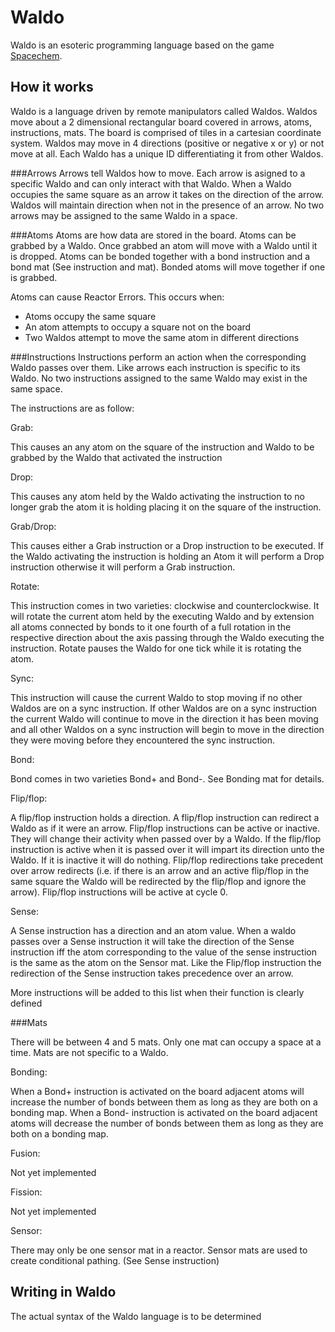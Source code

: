 # Waldo
Waldo is an esoteric programming language based on the game [Spacechem](http://www.zachtronics.com/spacechem/).

How it works
------------

Waldo is a language driven by remote manipulators called Waldos.  Waldos move about a 2 dimensional rectangular board covered in arrows, atoms, instructions, mats.  The board is comprised of tiles in a cartesian coordinate system.  Waldos may move in 4 directions (positive or negative x or y) or not move at all.  Each Waldo has a unique ID differentiating it from other Waldos. 

###Arrows
Arrows tell Waldos how to move.  Each arrow is asigned to a specific Waldo and can only interact with that Waldo.  When a Waldo occupies the same square as an arrow it takes on the direction of the arrow.  Waldos will maintain direction when not in the presence of an arrow.  No two arrows may be assigned to the same Waldo in a space.

###Atoms
Atoms are how data are stored in the board.  Atoms can be grabbed by a Waldo. Once grabbed an atom will move with a Waldo until it is dropped.  Atoms can be bonded together with a bond instruction and a bond mat (See instruction and mat).  Bonded atoms will move together if one is grabbed.


Atoms can cause Reactor Errors.  This occurs when:

 * Atoms occupy the same square
 * An atom attempts to occupy a square not on the board
 * Two Waldos attempt to move the same atom in different directions

###Instructions
Instructions perform an action when the corresponding Waldo passes over them.  Like arrows each instruction is specific to its Waldo.   No two instructions assigned to the same Waldo may exist in the same space.


The instructions are as follow:


Grab:


This causes an any atom on the square of the instruction and Waldo to be grabbed by the Waldo that activated the instruction


Drop:


This causes any atom held by the Waldo activating the instruction to no longer grab the atom it is holding placing it on the square of the instruction.


Grab/Drop:


This causes either a Grab instruction or a Drop instruction to be executed.  If the Waldo activating the instruction is holding an Atom it will perform a Drop instruction otherwise it will perform a Grab instruction.


Rotate:


This instruction comes in two varieties: clockwise and counterclockwise.  It will rotate the current atom held by the executing Waldo and by extension all atoms connected by bonds to it one fourth of a full rotation in the respective direction about the axis passing through the Waldo executing the instruction.  Rotate pauses the Waldo for one tick while it is rotating the atom.


Sync:


This instruction will cause the current Waldo to stop moving if no other Waldos are on a sync instruction.  If other Waldos are on a sync instruction the current Waldo will continue to move in the direction it has been moving and all other Waldos on a sync instruction will begin to move in the direction they were moving before they encountered the sync instruction.


Bond:


Bond comes in two varieties Bond+ and Bond-.  See Bonding mat for details.


Flip/flop:


A flip/flop instruction holds a direction. A flip/flop instruction can redirect a Waldo as if it were an arrow.  Flip/flop instructions can be active or inactive.  They will change their activity when passed over by a Waldo.  If the flip/flop instruction is active when it is passed over it will impart its direction unto the Waldo. If it is inactive it will do nothing.  Flip/flop redirections take precedent over arrow redirects (i.e. if there is an arrow and an active flip/flop in the same square the Waldo will be redirected by the flip/flop and ignore the arrow).  Flip/flop instructions will be active at cycle 0.


Sense:


A Sense instruction has a direction and an atom value.  When a waldo passes over a Sense instruction it will take the direction of the Sense instruction iff the atom corresponding to the value of the sense instruction is the same as the atom on the Sensor mat.  Like the Flip/flop instruction the redirection of the Sense instruction takes precedence over an arrow.


More instructions will be added to this list when their function is clearly defined

###Mats

There will be between 4 and 5 mats.  Only one mat can occupy a space at a time. Mats are not specific to a Waldo.


Bonding:


When a Bond+ instruction is activated on the board adjacent atoms will increase the number of bonds between them as long as they are both on a bonding map.
When a Bond- instruction is activated on the board adjacent atoms will decrease the number of bonds between them as long as they are both on a bonding map.


Fusion:


Not yet implemented


Fission:


Not yet implemented


Sensor:


There may only be one sensor mat in a reactor.  Sensor mats are used to create conditional pathing.  (See Sense instruction)



Writing in Waldo
----------------

The actual syntax of the Waldo language is to be determined
